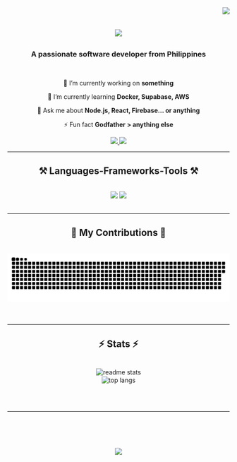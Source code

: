 <img align="right" src="https://visitor-badge.laobi.icu/badge?page_id=selerqc.selerqc" />

<h1 align="center">
    <img src="https://readme-typing-svg.herokuapp.com/?font=Righteous&size=35&center=true&vCenter=true&width=500&height=70&duration=4000&lines=Hi+There!+👋;+I'm+Charles+Agustin!;" />
</h1>

<h3 align="center">A passionate software developer from Philippines</h3>

<br/>

<div align="center">
 
 🔭 I’m currently working on **something**
 
 🌱 I’m currently learning **Docker, Supabase, AWS**

💬 Ask me about **Node.js, React, Firebase... or anything**

⚡ Fun fact **Godfather > anything else**

 </div>
 
<div align="center"> 
  <a href="mailto:agustincharles34@gmail.com">
    <img src="https://img.shields.io/badge/Gmail-333333?style=for-the-badge&logo=gmail&logoColor=red" />
  </a>
     <a href="https://github.com/selerqc" target="_blank">
     <img src="https://img.shields.io/badge/Portfolio-FF5722?style=for-the-badge&logo=todoist&logoColor=white" target="_blank" /> <!-- sqlite, safari, google-chrome are other good icon options -->
  </a>

</div>

 <hr/>
 
<h2 align="center">⚒️ Languages-Frameworks-Tools ⚒️</h2>
<br/>
<div align="center">
    <img src="https://skillicons.dev/icons?i=react,bootstrap,mui,html,css,vscode,github,figma,tailwind,git,r" />
    <img src="https://skillicons.dev/icons?i=nodejs,python,javascript,typescript,express,firebase,mongodb,c,java,nextjs,mysql,flask" /><br>
</div>


<br/>
<hr/>

<div align="center">
  <h2>🐍 My Contributions 🐍</h2>
  <br>
  <img alt="snake eating my contributions" src="https://raw.githubusercontent.com//selerqc/selerqc/output/github-contribution-grid-snake.svg" />
<!--   <picture>
  <source media="(prefers-color-scheme: dark)" srcset="https://raw.githubusercontent.com/selerqc/selerqc/output/pacman-contribution-graph-dark.svg">
  <source media="(prefers-color-scheme: light)" srcset="https://raw.githubusercontent.com/selerqc/selerqc/output/pacman-contribution-graph.svg">
  <img alt="Pac-Man contribution graph" src="https://raw.githubusercontent.com/selerqc/selerqc/output/pacman-contribution-graph.svg">
</picture> -->
  <br/><br/><br/>
</div>

<hr/>

<h2 align="center">⚡ Stats ⚡</h2>
<br>
<div align=center>
  <img width=390 src="https://github-readme-stats.vercel.app/api?username=selerqc&show_icons=true&theme=react&rank_icon=github&border_radius=10" alt="readme stats" />
  <br/>
  <img width=325 align="center" src="https://github-readme-stats-salesp07.vercel.app/api/top-langs/?username=salesp07&hide=HTML&langs_count=8&layout=compact&theme=react&border_radius=10&size_weight=0.5&count_weight=0.5&exclude_repo=github-readme-stats" alt="top langs" />
</div>

<br/><br/>

<hr/>

<br/>

<h1 align="center">
    <img src="https://readme-typing-svg.herokuapp.com/?font=Righteous&size=35&center=true&vCenter=true&width=500&height=70&duration=4000&lines=👋Konichiwarts" />
</h1>

<br/>
